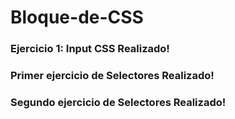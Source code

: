 # Bloque-de-CSS

### Ejercicio 1: Input CSS Realizado!
### Primer ejercicio de Selectores Realizado!
### Segundo ejercicio de Selectores Realizado!


